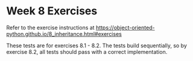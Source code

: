 # Week 8 Exercises

Refer to the exercise instructions at https://object-oriented-python.github.io/8_inheritance.html#exercises

These tests are for exercises 8.1 - 8.2. The tests build sequentially, so by exercise 8.2, all tests should pass with a correct implementation.